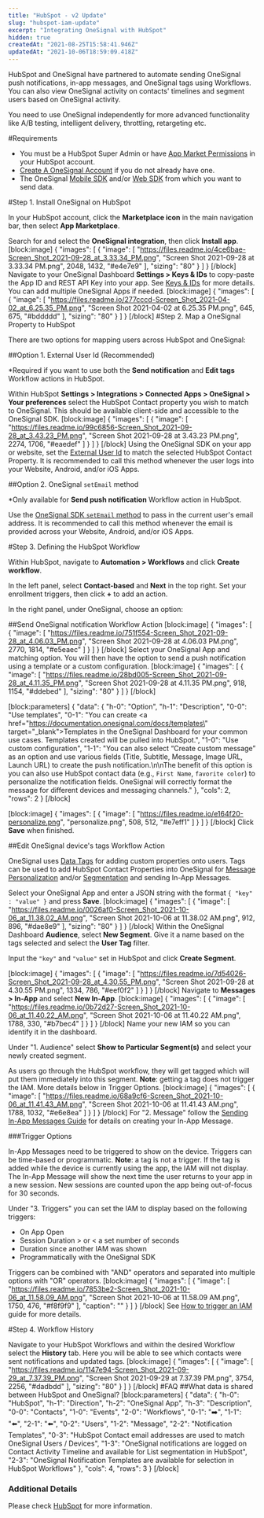 ```yaml
---
title: "HubSpot - v2 Update"
slug: "hubspot-iam-update"
excerpt: "Integrating OneSignal with HubSpot"
hidden: true
createdAt: "2021-08-25T15:58:41.946Z"
updatedAt: "2021-10-06T18:59:09.418Z"
---
```

HubSpot and OneSignal have partnered to automate sending OneSignal push notifications, in-app messages, and OneSignal tags using Workflows. You can also view OneSignal activity on contacts' timelines and segment users based on OneSignal activity.


You need to use OneSignal independently for more advanced functionality like A/B testing, intelligent delivery, throttling, retargeting etc.

#Requirements
* You must be a HubSpot Super Admin or have <a href="https://knowledge.hubspot.com/settings/hubspot-user-permissions-guide#admin" target="_blank">App Market Permissions</a> in your HubSpot account.
* [Create A OneSignal Account](https://onesignal.com) if you do not already have one.
* The OneSignal [Mobile SDK](doc:mobile-sdk-setup) and/or [Web SDK](doc:web-push-quickstart) from which you want to send data.

#Step 1. Install OneSignal on HubSpot

In your HubSpot account, click the **Marketplace icon** in the main navigation bar, then select **App Marketplace**.

Search for and select the **OneSignal integration**, then click **Install app**.
[block:image]
{
  "images": [
    {
      "image": [
        "https://files.readme.io/4ce6bae-Screen_Shot_2021-09-28_at_3.33.34_PM.png",
        "Screen Shot 2021-09-28 at 3.33.34 PM.png",
        2048,
        1432,
        "#e4e7e9"
      ],
      "sizing": "80"
    }
  ]
}
[/block]
Navigate to your OneSignal Dashboard **Settings > Keys & IDs** to copy-paste the App ID and REST API Key into your app. See [Keys & IDs](doc:accounts-and-keys) for more details. You can add multiple OneSignal Apps if needed.
[block:image]
{
  "images": [
    {
      "image": [
        "https://files.readme.io/277cccd-Screen_Shot_2021-04-02_at_6.25.35_PM.png",
        "Screen Shot 2021-04-02 at 6.25.35 PM.png",
        645,
        675,
        "#bddddd"
      ],
      "sizing": "80"
    }
  ]
}
[/block]
#Step 2. Map a OneSignal Property to HubSpot

There are two options for mapping users across HubSpot and OneSignal:

##Option 1. External User Id (Recommended)

*Required if you want to use both the **Send notification** and **Edit tags** Workflow actions in HubSpot.

Within HubSpot **Settings > Integrations > Connected Apps > OneSignal > Your preferences** select the HubSpot Contact property you wish to match to OneSignal. This should be available client-side and accessible to the OneSignal SDK.
[block:image]
{
  "images": [
    {
      "image": [
        "https://files.readme.io/99c6856-Screen_Shot_2021-09-28_at_3.43.23_PM.png",
        "Screen Shot 2021-09-28 at 3.43.23 PM.png",
        2274,
        1706,
        "#eaedef"
      ]
    }
  ]
}
[/block]
Using the OneSignal SDK on your app or website, set the [External User Id](doc:external-user-ids) to match the selected HubSpot Contact Property. It is recommended to call this method whenever the user logs into your Website, Android, and/or iOS Apps.

##Option 2. OneSignal `setEmail` method

*Only available for **Send push notification** Workflow action in HubSpot.

Use the <a href="doc:email-sdk-methods" target="_blank">OneSignal SDK `setEmail` method</a> to pass in the current user's email address. It is recommended to call this method whenever the email is provided across your Website, Android, and/or iOS Apps.

#Step 3. Defining the HubSpot Workflow

Within HubSpot, navigate to **Automation > Workflows** and click **Create workflow**.

In the left panel, select **Contact-based** and **Next** in the top right.
Set your enrollment triggers, then click **+** to add an action.

In the right panel, under OneSignal, choose an option:

##Send OneSignal notification Workflow Action
[block:image]
{
  "images": [
    {
      "image": [
        "https://files.readme.io/751f554-Screen_Shot_2021-09-28_at_4.06.03_PM.png",
        "Screen Shot 2021-09-28 at 4.06.03 PM.png",
        2770,
        1814,
        "#e5eaec"
      ]
    }
  ]
}
[/block]
Select your OneSignal App and matching option. You will then have the option to send a push notification using a template or a custom configuration.
[block:image]
{
  "images": [
    {
      "image": [
        "https://files.readme.io/28bd005-Screen_Shot_2021-09-28_at_4.11.35_PM.png",
        "Screen Shot 2021-09-28 at 4.11.35 PM.png",
        918,
        1154,
        "#ddebed"
      ],
      "sizing": "80"
    }
  ]
}
[/block]

[block:parameters]
{
  "data": {
    "h-0": "Option",
    "h-1": "Description",
    "0-0": "Use templates",
    "0-1": "You can create <a href=\"https://documentation.onesignal.com/docs/templates\" target=\"_blank\">Templates</a> in the OneSignal Dashboard for your common use cases. Templates created will be pulled into HubSpot.",
    "1-0": "Use custom configuration",
    "1-1": "You can also select “Create custom message” as an option and use various fields (Title, Subtitle, Message, Image URL, Launch URL) to create the push notification.\n\nThe benefit of this option is you can also use HubSpot contact data (e.g., `First Name`, `favorite color`) to personalize the notification fields. OneSignal will correctly format the message for different devices and messaging channels."
  },
  "cols": 2,
  "rows": 2
}
[/block]

[block:image]
{
  "images": [
    {
      "image": [
        "https://files.readme.io/e164f20-personalize.png",
        "personalize.png",
        508,
        512,
        "#e7eff1"
      ]
    }
  ]
}
[/block]
Click **Save** when finished.

##Edit OneSignal device's tags Workflow Action

OneSignal uses <a href="doc:add-user-data-tags" target="_blank">Data Tags</a> for adding custom properties onto users. Tags can be used to add HubSpot Contact Properties into OneSignal for <a href="doc:personalization" target="_blank">Message Personalization</a> and/or <a href="doc:segmentation" target="_blank">Segmentation</a> and sending In-App Messages.

Select your OneSignal App and enter a JSON string with the format `{ "key" : "value" }` and press **Save**.
[block:image]
{
  "images": [
    {
      "image": [
        "https://files.readme.io/0026af0-Screen_Shot_2021-10-06_at_11.38.02_AM.png",
        "Screen Shot 2021-10-06 at 11.38.02 AM.png",
        912,
        896,
        "#dae8e9"
      ],
      "sizing": "80"
    }
  ]
}
[/block]
Within the OneSignal Dashboard **Audience**, select **New Segment**. Give it a name based on the tags selected and select the **User Tag** filter.

Input the `"key"` and `"value"` set in HubSpot and click **Create Segment**.

[block:image]
{
  "images": [
    {
      "image": [
        "https://files.readme.io/7d54026-Screen_Shot_2021-09-28_at_4.30.55_PM.png",
        "Screen Shot 2021-09-28 at 4.30.55 PM.png",
        1334,
        786,
        "#eef0f2"
      ]
    }
  ]
}
[/block]
Navigate to **Messages > In-App** and select **New In-App**.
[block:image]
{
  "images": [
    {
      "image": [
        "https://files.readme.io/0b72d27-Screen_Shot_2021-10-06_at_11.40.22_AM.png",
        "Screen Shot 2021-10-06 at 11.40.22 AM.png",
        1788,
        330,
        "#b7bec4"
      ]
    }
  ]
}
[/block]
Name your new IAM so you can identify it in the dashboard.

Under "1. Audience" select **Show to Particular Segment(s)** and select your newly created segment.

As users go through the HubSpot workflow, they will get tagged which will put them immediately into this segment. **Note**: getting a tag does not trigger the IAM. More details below in Trigger Options.
[block:image]
{
  "images": [
    {
      "image": [
        "https://files.readme.io/68a9cf6-Screen_Shot_2021-10-06_at_11.41.43_AM.png",
        "Screen Shot 2021-10-06 at 11.41.43 AM.png",
        1788,
        1032,
        "#e6e8ea"
      ]
    }
  ]
}
[/block]
For "2. Message" follow the <a href="https://documentation.onesignal.com/docs/sending-in-app-messages" target="_blank">Sending In-App Messages Guide</a> for details on creating your In-App Message.

###Trigger Options

In-App Messages need to be triggered to show on the device. Triggers can be time-based or programmatic. **Note**: a tag is not a trigger. If the tag is added while the device is currently using the app, the IAM will not display. The In-App Message will show the next time the user returns to your app in a new session. New sessions are counted upon the app being out-of-focus for 30 seconds.

Under "3. Triggers" you can set the IAM to display based on the following triggers:
- On App Open
- Session Duration > or < a set number of seconds
- Duration since another IAM was shown
- Programmatically with the OneSignal SDK

Triggers can be combined with "AND" operators and separated into multiple options with "OR" operators.
[block:image]
{
  "images": [
    {
      "image": [
        "https://files.readme.io/7853be2-Screen_Shot_2021-10-06_at_11.58.09_AM.png",
        "Screen Shot 2021-10-06 at 11.58.09 AM.png",
        1750,
        476,
        "#f8f9f9"
      ],
      "caption": ""
    }
  ]
}
[/block]
See <a href="https://documentation.onesignal.com/docs/iam-triggers" target="_blank">How to trigger an IAM</a> guide for more details.

#Step 4. Workflow History

Navigate to your HubSpot Workflows and within the desired Workflow select the **History** tab.
Here you will be able to see which contacts were sent notifications and updated tags.
[block:image]
{
  "images": [
    {
      "image": [
        "https://files.readme.io/1147e94-Screen_Shot_2021-09-29_at_7.37.39_PM.png",
        "Screen Shot 2021-09-29 at 7.37.39 PM.png",
        3754,
        2256,
        "#dadbdd"
      ],
      "sizing": "80"
    }
  ]
}
[/block]
#FAQ
##What data is shared between HubSpot and OneSignal?
[block:parameters]
{
  "data": {
    "h-0": "HubSpot",
    "h-1": "Direction",
    "h-2": "OneSignal App",
    "h-3": "Description",
    "0-0": "Contacts",
    "1-0": "Events",
    "2-0": "Workflows",
    "0-1": "➡️",
    "1-1": "⬅️",
    "2-1": "⬅️",
    "0-2": "Users",
    "1-2": "Message",
    "2-2": "Notification Templates",
    "0-3": "HubSpot Contact email addresses are used to match OneSignal Users / Devices",
    "1-3": "OneSignal notifications are logged on Contact Activity Timeline and available for List segmentation in HubSpot",
    "2-3": "OneSignal Notification Templates are available for selection in HubSpot Workflows"
  },
  "cols": 4,
  "rows": 3
}
[/block]

### Additional Details
Please check [HubSpot](https://knowledge.hubspot.com/integrations/use-hubspots-integration-with-onesignal) for more information.